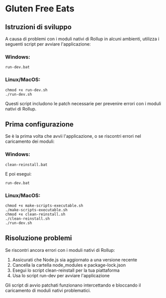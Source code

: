 
# Gluten Free Eats

## Istruzioni di sviluppo

A causa di problemi con i moduli nativi di Rollup in alcuni ambienti, utilizza i seguenti script per avviare l'applicazione:

### Windows:
```
run-dev.bat
```

### Linux/MacOS:
```
chmod +x run-dev.sh
./run-dev.sh
```

Questi script includono le patch necessarie per prevenire errori con i moduli nativi di Rollup.

## Prima configurazione

Se è la prima volta che avvii l'applicazione, o se riscontri errori nel caricamento dei moduli:

### Windows:
```
clean-reinstall.bat
```
E poi esegui:
```
run-dev.bat
```

### Linux/MacOS:
```
chmod +x make-scripts-executable.sh
./make-scripts-executable.sh
chmod +x clean-reinstall.sh
./clean-reinstall.sh
./run-dev.sh
```

## Risoluzione problemi

Se riscontri ancora errori con i moduli nativi di Rollup:

1. Assicurati che Node.js sia aggiornato a una versione recente
2. Cancella la cartella node_modules e package-lock.json
3. Esegui lo script clean-reinstall per la tua piattaforma
4. Usa lo script run-dev per avviare l'applicazione

Gli script di avvio patchati funzionano intercettando e bloccando il caricamento di moduli nativi problematici.
